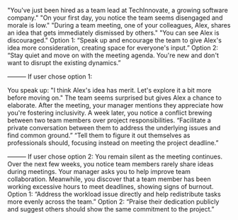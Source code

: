 "You've just been hired as a team lead at TechInnovate, a growing software company."
"On your first day, you notice the team seems disengaged and morale is low."
"During a team meeting, one of your colleagues, Alex, shares an idea that gets immediately dismissed by others."
"You can see Alex is discouraged."
Option 1: “Speak up and encourage the team to give Alex's idea more consideration, creating space for everyone's input.”
Option 2: “Stay quiet and move on with the meeting agenda. You're new and don't want to disrupt the existing dynamics.”



———
If user chose option 1:

You speak up: "I think Alex's idea has merit. Let's explore it a bit more before moving on."
The team seems surprised but gives Alex a chance to elaborate.
After the meeting, your manager mentions they appreciate how you're fostering inclusivity.
A week later, you notice a conflict brewing between two team members over project responsibilities.
“Facilitate a private conversation between them to address the underlying issues and find common ground.” 
“Tell them to figure it out themselves as professionals should, focusing instead on meeting the project deadline.”


———
If user chose option 2:
You remain silent as the meeting continues.
Over the next few weeks, you notice team members rarely share ideas during meetings.
Your manager asks you to help improve team collaboration.
Meanwhile, you discover that a team member has been working excessive hours to meet deadlines, showing signs of burnout.
Option 1: “Address the workload issue directly and help redistribute tasks more evenly across the team.”
Option 2: “Praise their dedication publicly and suggest others should show the same commitment to the project.”

